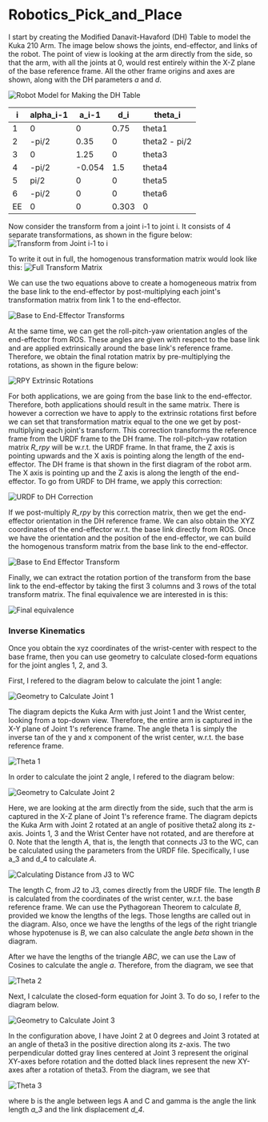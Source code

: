 # Robotics_Pick_and_Place

I start by creating the Modified Danavit-Havaford (DH) Table to model the Kuka 210 Arm.
The image below shows the joints, end-effector, and links of the robot. The point of view is looking at the arm directly from the side, so that the arm, with all the joints at 0, would rest entirely within the X-Z plane of the base reference frame. All the other frame origins and axes are shown, along with the DH parameters *a* and *d*.

![Robot Model for Making the DH Table](/images/Robot_Model.png)

i            | alpha_i-1     | a_i-1         | d_i           | theta_i
------------ | ------------- | ------------- | ------------- | -------------
1            | 0             | 0             | 0.75          | theta1
2            | -pi/2         | 0.35          | 0             | theta2 - pi/2
3            | 0             | 1.25          | 0             | theta3
4            | -pi/2         | -0.054        | 1.5           | theta4
5            | pi/2          | 0             | 0             | theta5
6            | -pi/2         | 0             | 0             | theta6
EE           | 0             | 0             | 0.303         | 0

Now consider the transform from a joint i-1 to joint i. It consists of 4 separate transformations, as shown in the figure below:
![Transform from Joint i-1 to i](/images/transform_eqn.png)

To write it out in full, the homogenous transformation matrix would look like this:
![Full Transform Matrix](/images/transform_matrix.png)

We can use the two equations above to create a homogeneous matrix from the base link to the end-effector by post-multiplying each joint's transformation matrix from link 1 to the end-effector. 

![Base to End-Effector Transforms](/images/transform_mult.png)

At the same time, we can get the roll-pitch-yaw orientation angles of the end-effector from ROS. These angles are given with respect to the base link and are applied extrinsically around the base link's reference frame. Therefore, we obtain the final rotation matrix by pre-multiplying the rotations, as shown in the figure below:

![RPY Extrinsic Rotations](/images/rpy_rotations.png)

For both applications, we are going from the base link to the end-effector. Therefore, both applications should result in the same matrix. There is however a correction we have to apply to the extrinsic rotations first before we can set that transformation matrix equal to the one we get by post-multiplying each joint's transform. This correction transforms the reference frame from the URDF frame to the DH frame. The roll-pitch-yaw rotation matrix *R_rpy* will be w.r.t. the URDF frame. In that frame, the Z axis is pointing upwards and the X axis is pointing along the length of the end-effector. The DH frame is that shown in the first diagram of the robot arm. The X axis is pointing up and the Z axis is along the length of the end-effector. To go from URDF to DH frame, we apply this correction:

![URDF to DH Correction](/images/urdf_dh_corr.png)

If we post-multiply *R_rpy* by this correction matrix, then we get the end-effector orientation in the DH reference frame. We can also obtain the XYZ coordinates of the end-effector w.r.t. the base link directly from ROS. Once we have the orientation and the position of the end-effector, we can build the homogenous transform matrix from the base link to the end-effector.

![Base to End Effector Transform](/images/base_end_transform.png)

Finally, we can extract the rotation portion of the transform from the base link to the end-effector by taking the first 3 columns and 3 rows of the total transform matrix. The final equivalence we are interested in is this:

![Final equivalence](/images/orientation_equals.png)


### Inverse Kinematics
Once you obtain the xyz coordinates of the wrist-center with respect to the base frame, then you can use geometry to calculate closed-form equations for the joint angles 1, 2, and 3.

First, I refered to the diagram below to calculate the joint 1 angle:

![Geometry to Calculate Joint 1](/images/Inverse_Kinematics_q1.png)

The diagram depicts the Kuka Arm with just Joint 1 and the Wrist center, looking from a top-down view. Therefore, the entire arm is captured in the X-Y plane of Joint 1's reference frame. The angle theta 1 is simply the inverse tan of the y and x component of the wrist center, w.r.t. the base reference frame.

![Theta 1](/images/theta1.png)

In order to calculate the joint 2 angle, I refered to the diagram below:

![Geometry to Calculate Joint 2](/images/Inverse_Kinematics_q2.png)

Here, we are looking at the arm directly from the side, such that the arm is captured in the X-Z plane of Joint 1's reference frame. The diagram depicts the Kuka Arm with Joint 2 rotated at an angle of positive theta2 along its z-axis. Joints 1, 3 and the Wrist Center have not rotated, and are therefore at 0. Note that the length *A*, that is, the length that connects J3 to the WC, can be calculated using the parameters from the URDF file. Specifically, I use a_3 and d_4 to calculate *A*. 

![Calculating Distance from J3 to WC](/images/Calculate_A.png)

The length *C*, from J2 to J3, comes directly from the URDF file.
The length *B* is calculated from the coordinates of the wrist center, w.r.t. the base reference frame. We can use the Pythagorean Theorem to calculate *B*, provided we know the lengths of the legs. Those lengths are called out in the diagram. Also, once we have the lengths of the legs of the right triangle whose hypotenuse is *B*, we can also calculate the angle *beta* shown in the diagram. 

After we have the lengths of the triangle *ABC*, we can use the Law of Cosines to calculate the angle *a*. Therefore, from the diagram, we see that 

![Theta 2](/images/theta2.png)

Next, I calculate the closed-form equation for Joint 3. To do so, I refer to the diagram below.

![Geometry to Calculate Joint 3](/images/Inverse_Kinematics_q3.png)

In the configuration above, I have Joint 2 at 0 degrees and Joint 3 rotated at an angle of theta3 in the positive direction along its z-axis. The two perpendicular dotted gray lines centered at Joint 3 represent the original XY-axes before rotation and the dotted black lines represent the new XY-axes after a rotation of theta3. From the diagram, we see that 

![Theta 3](/images/theta3.png) 

where b is the angle between legs A and C and gamma is the angle the link length *a_3* and the link displacement *d_4*. 
